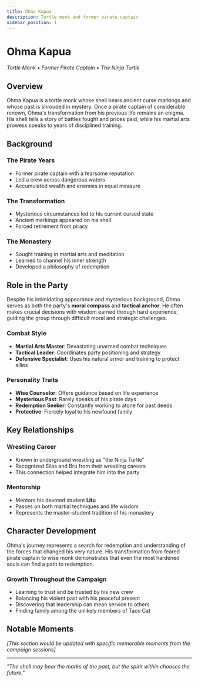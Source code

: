 ```yaml
---
title: Ohma Kapua
description: Tortle monk and former pirate captain
sidebar_position: 1
---
```


# Ohma Kapua

*Tortle Monk • Former Pirate Captain • The Ninja Turtle*

## Overview

Ohma Kapua is a tortle monk whose shell bears ancient curse markings and whose past is shrouded in mystery. Once a pirate captain of considerable renown, Ohma's transformation from his previous life remains an enigma. His shell tells a story of battles fought and prices paid, while his martial arts prowess speaks to years of disciplined training.

## Background

### The Pirate Years
- Former pirate captain with a fearsome reputation
- Led a crew across dangerous waters
- Accumulated wealth and enemies in equal measure

### The Transformation
- Mysterious circumstances led to his current cursed state
- Ancient markings appeared on his shell
- Forced retirement from piracy

### The Monastery
- Sought training in martial arts and meditation
- Learned to channel his inner strength
- Developed a philosophy of redemption

## Role in the Party

Despite his intimidating appearance and mysterious background, Ohma serves as both the party's **moral compass** and **tactical anchor**. He often makes crucial decisions with wisdom earned through hard experience, guiding the group through difficult moral and strategic challenges.

### Combat Style
- **Martial Arts Master**: Devastating unarmed combat techniques
- **Tactical Leader**: Coordinates party positioning and strategy
- **Defensive Specialist**: Uses his natural armor and training to protect allies

### Personality Traits
- **Wise Counselor**: Offers guidance based on life experience
- **Mysterious Past**: Rarely speaks of his pirate days
- **Redemption Seeker**: Constantly working to atone for past deeds
- **Protective**: Fiercely loyal to his newfound family

## Key Relationships

### Wrestling Career
- Known in underground wrestling as "the Ninja Turtle"
- Recognized Silas and Bru from their wrestling careers
- This connection helped integrate him into the party

### Mentorship
- Mentors his devoted student **Litu**
- Passes on both martial techniques and life wisdom
- Represents the master-student tradition of his monastery

## Character Development

Ohma's journey represents a search for redemption and understanding of the forces that changed his very nature. His transformation from feared pirate captain to wise monk demonstrates that even the most hardened souls can find a path to redemption.

### Growth Throughout the Campaign
- Learning to trust and be trusted by his new crew
- Balancing his violent past with his peaceful present
- Discovering that leadership can mean service to others
- Finding family among the unlikely members of Taco Cat

## Notable Moments

*[This section would be updated with specific memorable moments from the campaign sessions]*

---

*"The shell may bear the marks of the past, but the spirit within chooses the future."*